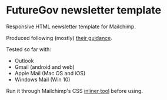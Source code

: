 # FutureGov newsletter template

Responsive HTML newsletter template for Mailchimp.

Produced following (mostly) [their guidance](https://templates.mailchimp.com/).

Tested so far with:
* Outlook
* Gmail (android and web)
* Apple Mail (Mac OS and iOS)
* Windows Mail (Win 10)

Run it through Mailchimp's CSS [inliner tool](https://templates.mailchimp.com/resources/inline-css/) before using.